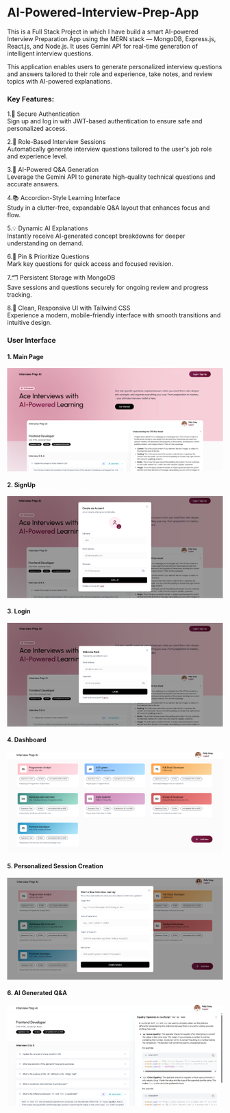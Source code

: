# AI-Powered-Interview-Prep-App
This is a Full Stack Project in which I have build a smart AI-powered Interview Preparation App using the MERN stack — MongoDB, Express.js, React.js, and Node.js. It uses Gemini API for real-time generation of intelligent interview questions.

This application enables users to generate personalized interview questions and answers tailored to their role and experience, take notes, and review topics with AI-powered explanations.

<h3>Key Features:</h3>

1.🔐 Secure Authentication<br>
Sign up and log in with JWT-based authentication to ensure safe and personalized access.

2.🎯 Role-Based Interview Sessions<br>
Automatically generate interview questions tailored to the user's job role and experience level.

3.🧠 AI-Powered Q&A Generation<br>
Leverage the Gemini API to generate high-quality technical questions and accurate answers.

4.📚 Accordion-Style Learning Interface<br>
Study in a clutter-free, expandable Q&A layout that enhances focus and flow.

5.💡 Dynamic AI Explanations<br>
Instantly receive AI-generated concept breakdowns for deeper understanding on demand.

6.📌 Pin & Prioritize Questions<br>
Mark key questions for quick access and focused revision.

7.🗂️ Persistent Storage with MongoDB<br>
Save sessions and questions securely for ongoing review and progress tracking.

8.🎨 Clean, Responsive UI with Tailwind CSS<br>
Experience a modern, mobile-friendly interface with smooth transitions and intuitive design.

<h3>User Interface</h3>
<h4>1. Main Page</h4>
<img src="https://github.com/KhushiMahto/AI-Powered-Interview-Prep-App/blob/5083060baf97915b1ccb1f7a77f8e26f60de9d0f/InterviewPrepAI_Screenshots/MainPage.png"/>

<h4>2. SignUp</h4>
<img src="https://github.com/KhushiMahto/AI-Powered-Interview-Prep-App/blob/master/InterviewPrepAI_Screenshots/Signup.png?raw=true"/>

<h4>3. Login</h4>
<img src="https://github.com/KhushiMahto/AI-Powered-Interview-Prep-App/blob/f862689376b1c29ff6b6eaa847f847caf1325b43/InterviewPrepAI_Screenshots/Login.png" />

<h4>4. Dashboard</h4>
<img src="https://github.com/KhushiMahto/AI-Powered-Interview-Prep-App/blob/0c3a76892ae05db98af2fa3883c964f35735dc43/InterviewPrepAI_Screenshots/Dashboard.png" />

<h4>5. Personalized Session Creation</h4>
<img src="https://github.com/KhushiMahto/AI-Powered-Interview-Prep-App/blob/6f9894c11708c8225f9d5b2b7138b3bf777a78e1/InterviewPrepAI_Screenshots/SessionCreation.png" />

<h4>6. AI Generated Q&A</h4>
<img src="https://github.com/KhushiMahto/AI-Powered-Interview-Prep-App/blob/bbe2b582313e1e7866c736148b2e49ac06e34647/InterviewPrepAI_Screenshots/AIGeneratedQ%26A.png" />


